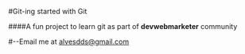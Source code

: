 #Git-ing started with Git

####A fun project to learn git as part of **devwebmarketer** community 

#--Email me at alvesdds@gmail.com
